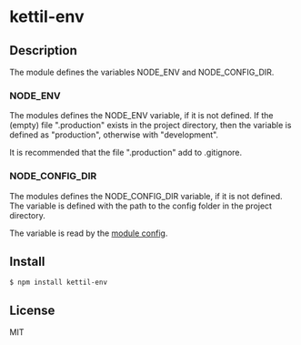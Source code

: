 # kettil-env

## Description

The module defines the variables NODE_ENV and NODE_CONFIG_DIR.

### NODE_ENV

The modules defines the NODE_ENV variable, if it is not defined.
If the (empty) file ".production" exists in the project directory, 
then the variable is defined as "production", otherwise with "development".

It is recommended that the file ".production" add to .gitignore.

### NODE_CONFIG_DIR

The modules defines the NODE_CONFIG_DIR variable, if it is not defined.
The variable is defined with the path to the config folder in the project directory.

The variable is read by the [module config](https://www.npmjs.com/package/config).

## Install

```
$ npm install kettil-env
```

## License
MIT

